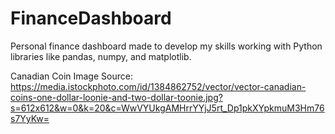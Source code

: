 # FinanceDashboard
Personal finance dashboard made to develop my skills working with Python libraries like pandas, numpy, and matplotlib.


Canadian Coin Image Source: https://media.istockphoto.com/id/1384862752/vector/vector-canadian-coins-one-dollar-loonie-and-two-dollar-toonie.jpg?s=612x612&w=0&k=20&c=WwVYUkgAMHrrYYjJ5rt_Dp1pkXYpkmuM3Hm76s7YyKw=
